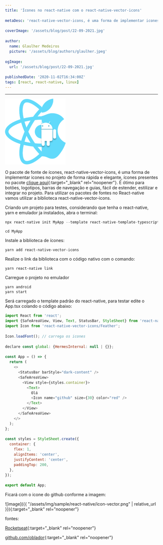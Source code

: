 ```yaml
---
title: 'Ícones no react-native com o react-native-vector-icons'

metaDesc: 'react-native-vector-icons, é uma forma de implementar icones no projeto de forma rápida e elegante'

coverImage: '/assets/blog/post/22-09-2021.jpg'

author:
  name: Glaulher Medeiros
  picture: '/assets/blog/authors/glaulher.jpeg'

ogImage:
  url: '/assets/blog/post/22-09-2021.jpg'

publishedDate: '2020-11-02T16:34:00Z'
tags: [react, react-native, linux]
---
```


---

<img src="/assets/img/sample/react-native/react-native.png" alt="react-native" style="width:200px; heigth:200px; ">

O pacote de fonte de ícones, react-native-vector-icons, é uma forma de implementar icones no projeto de forma rápida e elegante, ícones presentes no pacote [clique aqui](https://oblador.github.io/react-native-vector-icons/){:target="\_blank" rel="noopener"}. É ótimo para botões, logotipos, barras de navegação e guias, fácil de estender, estilizar e integrar no projeto.
Para utilizar os pacotes de fontes no React-native vamos utilizar a biblioteca react-native-vector-icons.

Criando um projeto para testes, considerando que tenha o react-native, yarn e emulador ja instalados, abra o terminal:

```javascript
npx react-native init MyApp --template react-native-template-typescript
```

```shell
cd MyApp
```

Instale a biblioteca de ícones:

```shell
yarn add react-native-vector-icons
```

Realize o link da biblioteca com o código nativo com o comando:

```shell
yarn react-native link
```

Carregue o projeto no emulador

```shell
yarn android
yarn start
```

Será carregado o template padrão do react-native, para testar edite o App.tsx colando o código abaixo:

```javascript
import React from 'react';
import {SafeAreaView, View, Text, StatusBar, StyleSheet} from 'react-native';
import Icon from 'react-native-vector-icons/Feather';

Icon.loadFont(); // carrega os icones

declare const global: {HermesInternal: null | {}};

const App = () => {
  return (
    <>
      <StatusBar barStyle="dark-content" />
      <SafeAreaView>
        <View style={styles.container}>
          <Text>
            Olá
            <Icon name="github" size={30} color="red" />
          </Text>
        </View>
      </SafeAreaView>
    </>
  );
};

const styles = StyleSheet.create({
  container: {
    flex: 1,
    alignItems: 'center',
    justifyContent: 'center',
    paddingTop: 200,
  },
});

export default App;

```

Ficará com o icone do github conforme a imagem:

![image]({{ "/assets/img/sample/react-native/icon-vector.png" | relative_url }}){:target="\_blank" rel="noopener"}

fontes:

[Rocketseat](https://blog.rocketseat.com.br/utilizando-fontes-de-icones-no-react-native/){:target="\_blank" rel="noopener"}

[github.com/oblador](https://github.com/oblador/react-native-vector-icons){:target="\_blank" rel="noopener"}
